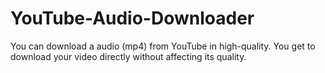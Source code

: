 # YouTube-Audio-Downloader
You can download a audio (mp4) from YouTube in high-quality. You get to download your video directly without affecting its quality.
